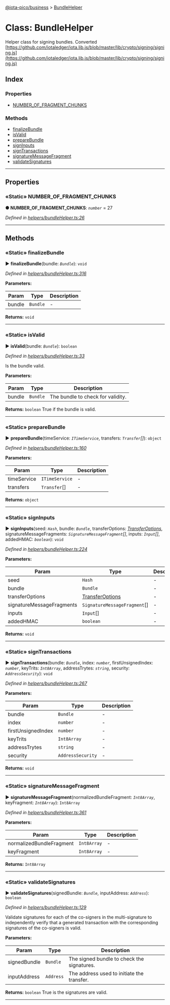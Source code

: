 [@iota-pico/business](../README.md) > [BundleHelper](../classes/bundlehelper.md)



# Class: BundleHelper


Helper class for signing bundles. Converted [https://github.com/iotaledger/iota.lib.js/blob/master/lib/crypto/signing/signing.js](https://github.com/iotaledger/iota.lib.js/blob/master/lib/crypto/signing/signing.js)

## Index

### Properties

* [NUMBER_OF_FRAGMENT_CHUNKS](bundlehelper.md#number_of_fragment_chunks)


### Methods

* [finalizeBundle](bundlehelper.md#finalizebundle)
* [isValid](bundlehelper.md#isvalid)
* [prepareBundle](bundlehelper.md#preparebundle)
* [signInputs](bundlehelper.md#signinputs)
* [signTransactions](bundlehelper.md#signtransactions)
* [signatureMessageFragment](bundlehelper.md#signaturemessagefragment)
* [validateSignatures](bundlehelper.md#validatesignatures)



---
## Properties
<a id="number_of_fragment_chunks"></a>

### «Static» NUMBER_OF_FRAGMENT_CHUNKS

**●  NUMBER_OF_FRAGMENT_CHUNKS**:  *`number`*  = 27

*Defined in [helpers/bundleHelper.ts:26](https://github.com/iotaeco/iota-pico-business/blob/e076f56/src/helpers/bundleHelper.ts#L26)*





___


## Methods
<a id="finalizebundle"></a>

### «Static» finalizeBundle

► **finalizeBundle**(bundle: *`Bundle`*): `void`



*Defined in [helpers/bundleHelper.ts:316](https://github.com/iotaeco/iota-pico-business/blob/e076f56/src/helpers/bundleHelper.ts#L316)*



**Parameters:**

| Param | Type | Description |
| ------ | ------ | ------ |
| bundle | `Bundle`   |  - |





**Returns:** `void`





___

<a id="isvalid"></a>

### «Static» isValid

► **isValid**(bundle: *`Bundle`*): `boolean`



*Defined in [helpers/bundleHelper.ts:33](https://github.com/iotaeco/iota-pico-business/blob/e076f56/src/helpers/bundleHelper.ts#L33)*



Is the bundle valid.


**Parameters:**

| Param | Type | Description |
| ------ | ------ | ------ |
| bundle | `Bundle`   |  The bundle to check for validity. |





**Returns:** `boolean`
True if the bundle is valid.






___

<a id="preparebundle"></a>

### «Static» prepareBundle

► **prepareBundle**(timeService: *`ITimeService`*, transfers: *`Transfer`[]*): `object`



*Defined in [helpers/bundleHelper.ts:160](https://github.com/iotaeco/iota-pico-business/blob/e076f56/src/helpers/bundleHelper.ts#L160)*



**Parameters:**

| Param | Type | Description |
| ------ | ------ | ------ |
| timeService | `ITimeService`   |  - |
| transfers | `Transfer`[]   |  - |





**Returns:** `object`





___

<a id="signinputs"></a>

### «Static» signInputs

► **signInputs**(seed: *`Hash`*, bundle: *`Bundle`*, transferOptions: *[TransferOptions](../#transferoptions)*, signatureMessageFragments: *`SignatureMessageFragment`[]*, inputs: *`Input`[]*, addedHMAC: *`boolean`*): `void`



*Defined in [helpers/bundleHelper.ts:224](https://github.com/iotaeco/iota-pico-business/blob/e076f56/src/helpers/bundleHelper.ts#L224)*



**Parameters:**

| Param | Type | Description |
| ------ | ------ | ------ |
| seed | `Hash`   |  - |
| bundle | `Bundle`   |  - |
| transferOptions | [TransferOptions](../#transferoptions)   |  - |
| signatureMessageFragments | `SignatureMessageFragment`[]   |  - |
| inputs | `Input`[]   |  - |
| addedHMAC | `boolean`   |  - |





**Returns:** `void`





___

<a id="signtransactions"></a>

### «Static» signTransactions

► **signTransactions**(bundle: *`Bundle`*, index: *`number`*, firstUnsignedIndex: *`number`*, keyTrits: *`Int8Array`*, addressTrytes: *`string`*, security: *`AddressSecurity`*): `void`



*Defined in [helpers/bundleHelper.ts:267](https://github.com/iotaeco/iota-pico-business/blob/e076f56/src/helpers/bundleHelper.ts#L267)*



**Parameters:**

| Param | Type | Description |
| ------ | ------ | ------ |
| bundle | `Bundle`   |  - |
| index | `number`   |  - |
| firstUnsignedIndex | `number`   |  - |
| keyTrits | `Int8Array`   |  - |
| addressTrytes | `string`   |  - |
| security | `AddressSecurity`   |  - |





**Returns:** `void`





___

<a id="signaturemessagefragment"></a>

### «Static» signatureMessageFragment

► **signatureMessageFragment**(normalizedBundleFragment: *`Int8Array`*, keyFragment: *`Int8Array`*): `Int8Array`



*Defined in [helpers/bundleHelper.ts:361](https://github.com/iotaeco/iota-pico-business/blob/e076f56/src/helpers/bundleHelper.ts#L361)*



**Parameters:**

| Param | Type | Description |
| ------ | ------ | ------ |
| normalizedBundleFragment | `Int8Array`   |  - |
| keyFragment | `Int8Array`   |  - |





**Returns:** `Int8Array`





___

<a id="validatesignatures"></a>

### «Static» validateSignatures

► **validateSignatures**(signedBundle: *`Bundle`*, inputAddress: *`Address`*): `boolean`



*Defined in [helpers/bundleHelper.ts:129](https://github.com/iotaeco/iota-pico-business/blob/e076f56/src/helpers/bundleHelper.ts#L129)*



Validate signatures for each of the co-signers in the multi-signature to independently verify that a generated transaction with the corresponding signatures of the co-signers is valid.


**Parameters:**

| Param | Type | Description |
| ------ | ------ | ------ |
| signedBundle | `Bundle`   |  The signed bundle to check the signatures. |
| inputAddress | `Address`   |  The address used to initiate the transfer. |





**Returns:** `boolean`
True is the signatures are valid.






___


